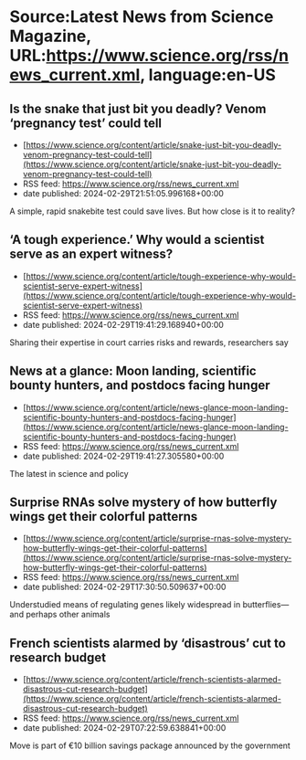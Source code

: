 # Source:Latest News from Science Magazine, URL:https://www.science.org/rss/news_current.xml, language:en-US

## Is the snake that just bit you deadly? Venom ‘pregnancy test’ could tell
 - [https://www.science.org/content/article/snake-just-bit-you-deadly-venom-pregnancy-test-could-tell](https://www.science.org/content/article/snake-just-bit-you-deadly-venom-pregnancy-test-could-tell)
 - RSS feed: https://www.science.org/rss/news_current.xml
 - date published: 2024-02-29T21:51:05.996168+00:00

A simple, rapid snakebite test could save lives. But how close is it to reality?

## ‘A tough experience.’ Why would a scientist serve as an expert witness?
 - [https://www.science.org/content/article/tough-experience-why-would-scientist-serve-expert-witness](https://www.science.org/content/article/tough-experience-why-would-scientist-serve-expert-witness)
 - RSS feed: https://www.science.org/rss/news_current.xml
 - date published: 2024-02-29T19:41:29.168940+00:00

Sharing their expertise in court carries risks and rewards, researchers say

## News at a glance: Moon landing, scientific bounty hunters, and postdocs facing hunger
 - [https://www.science.org/content/article/news-glance-moon-landing-scientific-bounty-hunters-and-postdocs-facing-hunger](https://www.science.org/content/article/news-glance-moon-landing-scientific-bounty-hunters-and-postdocs-facing-hunger)
 - RSS feed: https://www.science.org/rss/news_current.xml
 - date published: 2024-02-29T19:41:27.305580+00:00

The latest in science and policy

## Surprise RNAs solve mystery of how butterfly wings get their colorful patterns
 - [https://www.science.org/content/article/surprise-rnas-solve-mystery-how-butterfly-wings-get-their-colorful-patterns](https://www.science.org/content/article/surprise-rnas-solve-mystery-how-butterfly-wings-get-their-colorful-patterns)
 - RSS feed: https://www.science.org/rss/news_current.xml
 - date published: 2024-02-29T17:30:50.509637+00:00

Understudied means of regulating genes likely widespread in butterflies—and perhaps other animals

## French scientists alarmed by ‘disastrous’ cut to research budget
 - [https://www.science.org/content/article/french-scientists-alarmed-disastrous-cut-research-budget](https://www.science.org/content/article/french-scientists-alarmed-disastrous-cut-research-budget)
 - RSS feed: https://www.science.org/rss/news_current.xml
 - date published: 2024-02-29T07:22:59.638841+00:00

Move is part of €10 billion savings package announced by the government


